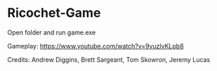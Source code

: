 # Ricochet-Game

Open folder and run game.exe

Gameplay: https://www.youtube.com/watch?v=9vuzlvKLpb8

Credits: Andrew Diggins, Brett Sargeant, Tom Skowron, Jeremy Lucas
